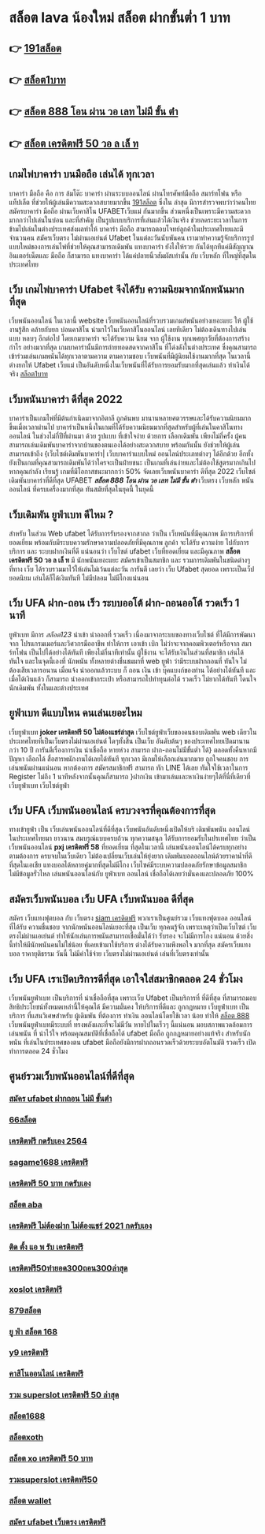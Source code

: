 # สล็อต lava น้องใหม่ สล็อต  ฝากขั้นต่ำ 1 บาท 

## 👉 [191สล็อต](https://mabet.net/credit-free-new/)
## 👉 [สล็อต1บาท](https://mabet.net/register/)
## 👉 [สล็อต 888 โอน ผ่าน วอ เลท ไม่มี ขั้น ต่ํา](https://mabet.net/pg-slot-credit-free/)
## 👉 [สล็อต เครดิตฟรี 50 วอ ล เล็ ท](https://mabet.net/)

##  เกมไพ่บาคาร่า บนมือถือ เล่นได้ ทุกเวลา

บาคาร่า มือถือ คือ การ  ล้มโต๊ะ บาคาร่า ผ่านระบบออนไลน์ ผ่านโทรศัพท์มือถือ สมาร์ทโฟน หรือ แท็ปเล็ต ที่ช่วยให้ผู้เล่นมีความสะดวกสบายมากขึ้น [191สล็อต](https://mabet.net/register/) ซึ่งใน  ล่าสุด  มีการสำรวจพบว่าว่าคนไทย สมัครบาคาร่า มือถือ ผ่านเว็บคาสิโน UFABETเว็บแม่  กันมากขึ้น ส่วนหนึ่งเป็นเพราะมีความสะดวกมากกว่าไปเล่นในบ่อน และที่สำคัญ เป็นรูปแบบบริการที่เล่นแล้วได้เงินจริง ช่วยลดระยะเวลาในการข้ามไปเล่นในต่างประเทศส่งผลทำให้ บาคาร่า มือถือ สามารถตอบโจทย์ลูกค้าในประเทศไทยและมีจำนวนคน  สมัครเว็บตรง ไม่ผ่านเอเย่นต์ Ufabet ในแต่ละวันนับพันคน เรามาทำความรู้จักบริการรูปแบบใหม่ของการเล่นไพ่ที่ช่วยให้คุณสามารถเดิมพัน แทงบาคาร่า ยังไงให้รวย กันได้ทุกทีแค่มีสัญญาณอินเตอร์เน็ตและ มือถือ ก็สามารถ แทงบาคาร่า ได้แค่ปลายนิ้วสัมผัสเท่านั้น กับ  เว็บหลัก ที่ใหญ่ที่สุดในประเทศไทย


## เว็บ เกมไพ่บาคาร่า Ufabet จึงได้รับ ความนิยมจากนักพนันมากที่สุด

เว็บพนันออนไลน์  ในเวลานี้   website เว็บพนันออนไลน์ที่รวบรวมเกมส์พนันอย่างเยอะแยะ  ให้ ผู้ใช้งานรู้สึก คล้ายกับยก บ่อนคาสิโน นำมาไว้ในเว็บคาสิโนออนไลน์ เลยทีเดียว ไม่ต้องเดินทางไปเล่นแบบ หลบๆ อีกต่อไป โดยเกมบาคาร่า จะได้รับความ นิยม  จาก ผู้ใช้งาน ทุกเพศทุกวัยที่ต้องการสร้างกำไร อย่างมากที่สุด เกมบาคาร่านั้นมีการถ่ายทอดสดจากคาสิโน ที่โด่งดังในต่างประเทศ ซึ่งคุณสามารถเข้าร่วมเล่นเกมพนันได้ทุกเวลาตามความ ตามความชอบ เว็บพนันที่มีผู้นิยมใช้งานมากที่สุด ในเวลานี้  ต่างยกให้ Ufabet เว็บแม่  เป็นอันดับหนึ่งในเว็บพนันที่ได้รับการยอมรับมากที่สุดเล่นแล้ว ทำเงินได้จริง [สล็อต1บาท](https://mabet.net/pg-slot-credit-free/) 


## เว็บพนันบาคาร่า ดีที่สุด 2022 

บาคาร่าเป็นเกมไพ่ที่มีต้นกำเนิดมาจากอิตาลี ถูกค้นพบ มานานหลายศตวรรษและได้รับความนิยมมากขึ้นเมื่อเวลาผ่านไป บาคาร่าเป็นหนึ่งในเกมที่ได้รับความนิยมมากที่สุดสำหรับผู้ที่เล่นในคาสิโนทางออนไลน์ ในช่วงไม่กี่ปีที่ผ่านมา ด้วย    รูปแบบ  ที่เข้าใจง่าย ด้วยการ  เลือกเดิมพัน  เพียงไม่กี่ครั้ง ผู้คนสามารถเล่นเดิมพันบาคาร่าจากบ้านของตนเองได้อย่างสะดวกสบาย  พร้อมกันนั้น ยังช่วยให้ผู้เล่นสามารถเข้าถึง {เว็บไซต์เดิมพันบาคาร่า|  เว็บบาคาร่าแบบใหม่ ออนไลน์ประเภทต่างๆ ได้อีกด้วย อีกทั้งยังเป็นเกมที่คุณสามารถเดิมพันได้ว่าใครจะเป็นฝ่ายชนะ เป็นเกมที่เล่นง่ายและไม่ต้องใช้สูตรมากเกินไป หากคุณกำลัง  เรียนรู้ เกมที่มีโอกาสชนะมากกว่า 50%  จัดเลยเว็บพนันบาคาร่า ดีที่สุด 2022  เว็บไซต์เดิมพันบาคาร่าที่ดีที่สุด UFABET ***สล็อต 888 โอน ผ่าน วอ เลท ไม่มี ขั้น ต่ํา*** เว็บตรง เว็บหลัก พนันออนไลน์ ที่ครบเครื่องมากที่สุด ทันสมัยที่สุดในยุคนี้ ในยุคนี้

##  เว็บเดิมพัน  ยูฟ่าเบท ดีไหม ?

สำหรับ ในส่วน Web  ufabet  ได้รับการรับรองจากสากล ว่าเป็น เว็บพนันที่มีคุณภาพ  มีการบริการที่ยอดเยี่ยม พร้อมกับมีระบบความรักษาความปลอดภัยที่มีคุณภาพ ลูกค้า  จะได้รับ ความง่าย   ไปกับการบริการ  และ ระบบฝากเงินที่ดี  แน่นอนว่า เว็บไซต์   ufabet   เว็บที่ยอดเยี่ยม  และมีคุณภาพ **สล็อต เครดิตฟรี 50 วอ ล เล็ ท**  มี นักพนันเยอะแยะ  สมัครเข้าเป็นสมาชิก  และ รวมการเดิมพันในชนิดต่างๆ ที่ทาง เว็บ ได้รวบรวมมาไว้ให้เล่นไม่เว้นแต่ละวัน การันตี เลยว่า เว็บ Ufabet   สุดยอด  เพราะเป็นเว็ปยอดนิยม เล่นได้ก็ได้เงินทันที ไม่มีปลอม ไม่มีโกงแน่นอน


## เว็บ UFA ฝาก-ถอน เร็ว ระบบออโต้ ฝาก-ถอนออโต้ รวดเร็ว 1 นาที

ยูฟ่าเบท  มีการ *สล็อต123* นำเข้า   นำออกที่ รวดเร็ว เนื่องมาจากระบบของทางเว็บไซต์  ที่ได้มีการพัฒนาจาก โปรแกรมเมอร์และวิศวกรมืออาชีพ ทำให้การ เอาเข้า  เบิก  ไม่ว่าจะจากคอมพิวเตอร์หรือจาก สมาร์ทโฟน เป็นไปได้อย่างได้ทันที เพียงไม่กี่นาทีเท่านั้น  ผู้ใช้งาน  จะได้รับเงินในส่วนที่สมาชิก  เล่นได้ ทันใจ และในจุดนี้เองที่ นักพนัน ทั้งหลายต่างชื่นชมมาที่ web   ยูฟ่า ว่ามีระบบฝากถอนที่ ทันใจ ไม่ต้องเสียเวลารอนาน เมื่อแจ้ง  นำออกแล้วระบบ ก็ ถอน เงิน เข้า บุ๊คแบงก์ของท่าน ได้อย่างได้ทันที  และเมื่อได้เงินแล้ว ก็สามารถ  นำออกเข้ากระเป๋า หรือสามารถไปทำทุนต่อได้ รวดเร็ว    ไม่ยากได้ทันที  โดนใจนักเดิมพัน ทั้งในและต่างประเทศ

## ยูฟ่าเบท  ดีแบบไหน คนเล่นเยอะไหม

  เว็บยูฟ่าเบท **joker เครดิตฟรี 50 ไม่ต้องแชร์ล่าสุด** เว็บไซต์ยูฟ่าเว็บของคนชอบเดิมพัน web เดียวในประเทศไทยที่เป็นเว็บตรงไม่ผ่านเอเย่นต์   ใดๆทั้งสิ้น เป็นเว็บ อันดับต้นๆ  ของประเทศไทยเปิดมานานกว่า 10 ปี การันตีเรื่องการเงิน น่าเชื่อถือ หายห่วง สามารถ  ฝาก-ถอนไม่มีขั้นต่ำ ได้} ตลอดทั้งคืนหากมีปัญหา เลือกได้  สื่อสารพนักงานได้เลยได้ทันที ทุกเวลา  มีเกมให้เลือกเล่นมากมาย ถูกใจคนชอบ การเล่นพนันผ่านแน่นอน หากต้องการ สมัครสมาชิกฟรี สามารถ ทัก LINE  ได้เลย ทันใจใช้เวลาในการ Register ไม่ถึง 1 นาทีหลังจากนั้นคุณก็สามารถ }ฝากเงิน เข้ามาเล่นและหาเงินง่ายๆได้ที่นี่ที่เดียวที่ เว็บยูฟ่าเบท เว็บไซต์ยูฟ่า


## เว็บ UFA เว็บพนันออนไลน์  ครบวงจรที่คุณต้องการที่สุด

 ทางเข้ายูฟ่า เป็น เว็บเล่นพนันออนไลน์ที่ดีที่สุด เว็บพนันอันดับหนึ่งเปิดให้บริ เดิมพันพนัน ออนไลน์ในประเทศไทยมา ยาวนาน สมบรูณ์แบบครบถ้วน ทุกความสนุก ได้รับการยอมรับในปรเทศไทย  ว่าเป็น  เว็บพนันออนไลน์ **pxj เครดิตฟรี 58**  ที่ยอดเยี่ยม ที่สุดในเวลานี้ เล่นพนันออนไลน์ได้ครบทุกอย่างตามต้องการ ครบจบในเว็บเดียว ไม่ต้องเปลี่ยนเว็บเล่นให้ยุ่งยาก   เดิมพันบอลออนไลน์ด้วยราคาน้ำที่ดีที่สุดในเอเชีย แทงบอลได้หลายคู่มากที่สุดไม่มีโกง เว็บไซค์มีระบบความปลอดภัยรักษาข้อมูลสมาชิกไม่มีข้อมูลรั่วไหล เล่นพนันออนไลน์กับ ยูฟ่าเบท ออนไลน์ เชื่อถือได้เลยว่ามั่นคงและปลอดภัย 100% 


## สมัครเว็บพนันบอล  เว็บ UFA เว็บพนันบอล ดีที่สุด

สมัคร เว็บแทงฟุตบอล  กับ เว็บตรง [siam เครดิตฟรี](https://mabet.net/) พวกเราเป็นศูนย์รวม เว็บแทงฟุตบอล ออนไลน์ ที่ได้รับ ความชื่นชอบ จากนักพนันออนไลน์เยอะที่สุด เป็นเว็บ  ทุกคนรู้จัก เพราะเหตุว่าเป็นเว็บไซต์ เว็บตรงไม่ผ่านเอเย่นต์ ทำให้นักเล่นการพนันสามารถเชื่อมั่นได้ว่า รับรอง จะไม่มีการโกง แน่นอน ด้วยสิ่งนี้ทำให้มีนักพนันคนไม่ใช่น้อย ที่เคยเข้ามาใช้บริการ ต่างได้รับความพึงพอใจ มากที่สุด สมัครเว็บแทงบอล   ราคายุติธรรม วันนี้ ไม่มีค่าใช้จ่าย เว็บตรงไม่ผ่านเอเย่นต์ เล่นที่เว็บตรงเท่านั้น


## เว็บ UFA เราเปิดบริการดีที่สุด เอาใจใส่สมาชิกตลอด 24 ชั่วโมง

 เว็บพนันยูฟ่าเบท เป็นบริการที่ น่าเชื่อถือที่สุด  เพราะเว็บ Ufabet  เป็นบริการที่ ที่ดีที่สุด ที่สามารถมอบสิทธิประโยชน์ทั้งหมดเหล่านี้ให้คุณได้ มีความมั่นคง  ให้บริการที่ดีและ ถูกกฎหมาย  เว็บยูฟ่าเบท เป็นบริการ ที่แสนวิเศษสำหรับ ผู้เดิมพัน ที่ต้องการ ทำเงิน ออนไลน์โดยใช้เวลา น้อย  ทำให้ [สล็อต 888](https://mabet.net/20-free-100/)  เว็บพนันยูฟ่าเบทมีระบบที่ ทรงพลังและที่จะไม่มีวัน หายไปในเร็วๆ นี้แน่นอน มอบสภาพแวดล้อมการเล่นพนัน ที่ น่าไว้ใจ พร้อมคุณสมบัติที่เชื่อถือได้  ufabet มือถือ  ถูกกฎหมายอย่างแท้จริง สำหรับนักพนัน ที่เล่นในประเทศของตน  ufabet มือถือยังมีการฝากถอนรวดเร็วด้วยระบบอัตโนมัติ รวดเร็ว เปิดทำการตลอด 24 ชั่วโมง


## ศูนย์รวมเว็บพนันออนไลน์ที่ดีที่สุด

### [สมัคร ufabet ฝากถอน ไม่มี ขั้นต่ํา](https://atom.io/themes/สล็อตเว็บตรง%20MABET.net%20เครดิตฟรี%2050%20ยืนยันเบอร์%20รับเครดิต%20เลย%20008%20สล็อต%20สล็อตแตกหนัก%2020รับ100)
### [66สล็อต](https://atom.io/themes/สล็อตเว็บตรง%20MABET.net%20สล็อต%2066%20เว็บตรง%20008%20สล็อต%20สล็อตแตกหนัก%2020รับ100)
### [เครดิตฟรี กดรับเอง 2564](https://atom.io/themes/สล็อตเว็บตรง%20MABET.net%2011hilo%20สล็อต%20mem%20008%20สล็อต%20สล็อตแตกหนัก%2020รับ100)
### [sagame1688 เครดิตฟรี](https://atom.io/themes/สล็อตเว็บตรง%20MABET.net%20betflik%20joker%20เครดิตฟรี%20008%20สล็อต%20สล็อตแตกหนัก%2020รับ100)
### [เครดิตฟรี 50 บาท กดรับเอง](https://atom.io/themes/สล็อตเว็บตรง%20MABET.net%20เครดิตฟรี%20ไม่ต้องฝาก%20008%20สล็อต%20สล็อตแตกหนัก%2020รับ100)
### [สล็อต aba](https://atom.io/themes/สล็อตเว็บตรง%20MABET.net%20สล็อตxo%20ออโต้%20008%20สล็อต%20สล็อตแตกหนัก%2020รับ100)
### [เครดิตฟรี ไม่ต้องฝาก ไม่ต้องแชร์ 2021 กดรับเอง](https://atom.io/themes/สล็อตเว็บตรง%20MABET.net%20joker123%20joker%20สล็อต%20008%20สล็อต%20สล็อตแตกหนัก%2020รับ100)
### [ติด ตั้ง แอ พ รับ เครดิตฟรี](https://atom.io/themes/สล็อตเว็บตรง%20MABET.net%20008%20สล็อต%20008%20สล็อต%20สล็อตแตกหนัก%2020รับ100)
### [เครดิตฟรี50ทํายอด300ถอน300ล่าสุด](https://atom.io/themes/สล็อตเว็บตรง%20MABET.net%20zpg%20สล็อต%20008%20สล็อต%20สล็อตแตกหนัก%2020รับ100)
### [xoslot เครดิตฟรี](https://atom.io/themes/สล็อตเว็บตรง%20MABET.net%20สล็อต%20xo%20เครดิตฟรี%20008%20สล็อต%20สล็อตแตกหนัก%2020รับ100)
### [879สล็อต](https://atom.io/themes/สล็อตเว็บตรง%20MABET.net%20superslot%20เครดิตฟรี%2030%20ยืนยัน%20otp%20ล่าสุด%20008%20สล็อต%20สล็อตแตกหนัก%2020รับ100)
### [ยู ฟ่า สล็อต 168](https://atom.io/themes/สล็อตเว็บตรง%20MABET.net%20สล็อตxo1688%20008%20สล็อต%20สล็อตแตกหนัก%2020รับ100)
### [y9 เครดิตฟรี](https://atom.io/themes/สล็อตเว็บตรง%20MABET.net%20superslot%20เครดิตฟรี%2020%20ยืนยันเบอร์%20008%20สล็อต%20สล็อตแตกหนัก%2020รับ100)
### [คาสิโนออนไลน์ เครดิตฟรี](https://atom.io/themes/สล็อตเว็บตรง%20MABET.net%20ติด%20ตั้ง%20โปรแกรมแฮก%20สล็อต%20008%20สล็อต%20สล็อตแตกหนัก%2020รับ100)
### [รวม superslot เครดิตฟรี 50 ล่าสุด](https://atom.io/themes/สล็อตเว็บตรง%20MABET.net%20เครดิตฟรี%2050%20กดรับเอง%20ยืนยันเบอร์%20008%20สล็อต%20สล็อตแตกหนัก%2020รับ100)
### [สล็อต1688](https://atom.io/themes/สล็อตเว็บตรง%20MABET.net%20สล็อต%20เครดิตฟรี%20100%20ไม่ต้องแชร์%202022%20ล่าสุด%20008%20สล็อต%20สล็อตแตกหนัก%2020รับ100)
### [สล็อตxoth](https://atom.io/themes/สล็อตเว็บตรง%20MABET.net%20สล็อตxo%20888%20วอลเล็ต%20008%20สล็อต%20สล็อตแตกหนัก%2020รับ100)
### [สล็อต xo เครดิตฟรี 50 บาท](https://atom.io/themes/สล็อตเว็บตรง%20MABET.net%20สล็อต666%20pg%20008%20สล็อต%20สล็อตแตกหนัก%2020รับ100)
### [รวมsuperslot เครดิตฟรี50](https://atom.io/themes/สล็อตเว็บตรง%20MABET.net%20สมัครufabet%2072%20008%20สล็อต%20สล็อตแตกหนัก%2020รับ100)
### [สล็อต wallet](https://atom.io/themes/สล็อตเว็บตรง%20MABET.net%20ติด%20ตั้ง%20โปรแกรมแฮก%20สล็อต%20008%20สล็อต%20สล็อตแตกหนัก%2020รับ100)
### [สมัคร ufabet เว็บตรง เครดิตฟรี](https://atom.io/themes/สล็อตเว็บตรง%20MABET.net%20pg%20888%20เครดิตฟรี%20008%20สล็อต%20สล็อตแตกหนัก%2020รับ100)